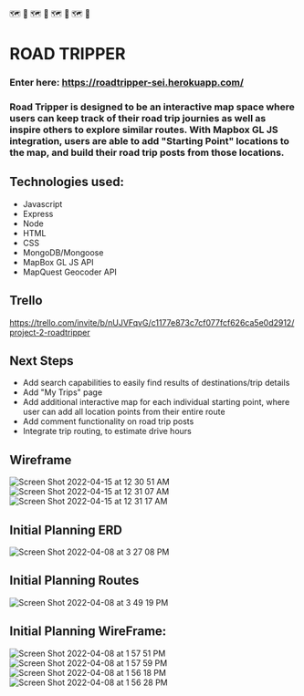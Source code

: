 🗺️ 🚗 🗺️ 🚗 🗺️ 🚗 🗺️ 🚗 
# ROAD TRIPPER 

### Enter here: https://roadtripper-sei.herokuapp.com/

### Road Tripper is designed to be an interactive map space where users can keep track of their road trip journies as well as inspire others to explore similar routes. With Mapbox GL JS integration, users are able to add "Starting Point" locations to the map, and build their road trip posts from those locations. 

## Technologies used: 
  - Javascript
  - Express
  - Node
  - HTML
  - CSS
  - MongoDB/Mongoose
  - MapBox GL JS API
  - MapQuest Geocoder API

## Trello
https://trello.com/invite/b/nUJVFqvG/c1177e873c7cf077fcf626ca5e0d2912/project-2-roadtripper

## Next Steps
- Add search capabilities to easily find results of destinations/trip details
- Add "My Trips" page
- Add additional interactive map for each individual starting point, where user can add all location points from their entire route
- Add comment functionality on road trip posts
- Integrate trip routing, to estimate drive hours


## Wireframe 
![Screen Shot 2022-04-15 at 12 30 51 AM](https://user-images.githubusercontent.com/42722554/163539835-b778b930-23d2-481e-92ea-ff9906a49e6f.png)
![Screen Shot 2022-04-15 at 12 31 07 AM](https://user-images.githubusercontent.com/42722554/163539845-bb580779-eaf3-4c81-8849-0117908fa3b1.png)
![Screen Shot 2022-04-15 at 12 31 17 AM](https://user-images.githubusercontent.com/42722554/163539854-d9dd3d0b-da9e-4295-9983-b3bf1c34f43a.png)


## Initial Planning ERD
![Screen Shot 2022-04-08 at 3 27 08 PM](https://user-images.githubusercontent.com/42722554/162543883-546670d4-497c-43b6-9f60-1a983700b1eb.png)


## Initial Planning Routes
![Screen Shot 2022-04-08 at 3 49 19 PM](https://user-images.githubusercontent.com/42722554/162543751-062f8a8f-4d23-4374-810a-d4b6f52a7a79.png)

## Initial Planning WireFrame:

![Screen Shot 2022-04-08 at 1 57 51 PM](https://user-images.githubusercontent.com/42722554/162529062-8ad66339-25d5-4bdb-a6c0-1b3013d11382.png)
![Screen Shot 2022-04-08 at 1 57 59 PM](https://user-images.githubusercontent.com/42722554/162529055-f75e3b59-fd05-44e1-bfbb-07f69f8d8d6c.png)
![Screen Shot 2022-04-08 at 1 56 18 PM](https://user-images.githubusercontent.com/42722554/162528923-22cbca08-3d04-4414-8c84-d443ab73f42f.png)
![Screen Shot 2022-04-08 at 1 56 28 PM](https://user-images.githubusercontent.com/42722554/162528928-44ef4812-44fd-444d-90dc-be1952f01f44.png)
